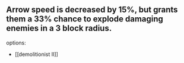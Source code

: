 Arrow speed is decreased by 15%, but grants them a 33% chance to explode damaging enemies in a 3 block radius.
--- 
options:
- [[demolitionist II]]